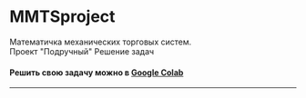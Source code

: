 # MMTSproject
<html>
  <body>
    Математичка механических торговых систем. <br>Проект "Подручный"
    Решение задач</h3>
		<h4>Решить свою задачу можно в 
			<a href="https://colab.research.google.com/drive/1xLtdHvt_uzSe5WTcJyDnWl29NNuvlmEE?usp=sharing">Google Colab</a> </h4>
		<hr>
    

